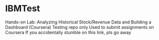 # IBMTest
Hands-on Lab: Analyzing Historical Stock/Revenue Data and Building a Dashboard (Coursera)
Testing repo only
Used to submit assignments on Coursera
If you accidentally stumble on this link, pls go away
